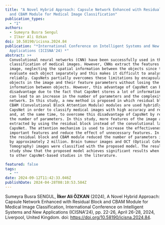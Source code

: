 ```yaml
---
title: "A Novel Hybrid Approach: Capsule Network Enhanced with Residual Block
  and CBAM Module for Medical Image Classification"
publication_types:
  - "1"
authors:
  - Sumeyra Busra Sengul
  - Ilker Ali Ozkan
doi: 10.58190/icisna.2024.84
publication: "*International Conference on Intelligent Systems and New
  Applications (ICISNA'24) *"
abstract: >+
  Convolutional neural networks (CNN) have been successfully used in the
  classification of medical images. However, CNNs extract the features of the
  image, neglecting the spatial information between the objects since they
  evaluate each object separately and this makes it difficult to analyse images
  reliably. CapsNets partially overcomes these limitations by encapsulating the
  objects in the image and their feature parameters without losing the spatial
  information between objects. However, this advantage of CapsNet can become a
  disadvantage due to the fact that CapsNet stores a lot of information, which
  can lead to an increase in the number of parameters and the complexity of the
  network. In this study, a new method is proposed in which residual block and
  CBAM (Convolutional Block Attention Module) modules are used hybridly with
  CapsNet in order to classify medical images with high accuracy and reliability
  and, at the same time, to overcome this disadvantage of CapsNet by reducing
  the number of parameters. In this study, more features of the image are
  extracted by using the residual block instead of the convolutional layer of
  CapsNet. The attention mechanism is used to increase the effectiveness of
  important features and reduce the effect of unnecessary features. In addition,
  the residual block and CBAM module reduced the number of parameters in CapsNet
  by approximately 2 million. Brain tumour images and OCT (Optical Coherence
  Tomography) images were classified with the proposed model. The results of the
  study show that the proposed model achieves significant results when compared
  to other CapsNet-based studies in the literature.

featured: false
tags:
  - ""
date: 2024-09-12T11:42:33.046Z
publishDate: 2024-04-28T08:10:53.584Z
---
```

Sumeyra Busra SENGUL, **İlker Ali ÖZKAN** (2024), A Novel Hybrid Approach: Capsule Network Enhanced with Residual Block and CBAM Module for Medical Image Classification,  International Conference on Intelligent Systems and New Applications (ICISNA'24), pp. 22-26, April 26-28, 2024, Liverpool, United Kingdom. doi: https://doi.org/10.58190/icisna.2024.84.
